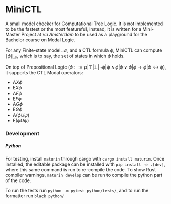 # MiniCTL

A small model checker for Computational Tree Logic. It is not implemented to be the fastest or the most featureful, instead, it is written for a Mini-Master Project at _vu Amsterdam_ to be used as a playground for the Bachelor course on Modal Logic.

For any Finite-state model $\mathcal{M}$, and a CTL formula $\phi$, MiniCTL can compute $\|\phi\|_{\mathcal{M}}$, which is to say, the set of states in which $\phi$ holds.

On top of Prepositional Logic ($\phi ::= p | \top | \bot | \neg \phi | \phi \land \phi | \phi \lor \phi | \phi \rightarrow \phi | \phi \leftrightarrow \phi$), it supports the CTL Modal operators:

- $\mathrm{A} X\phi$
- $\mathrm{E} X \phi$
- $\mathrm{A} F\phi$
- $\mathrm{E} F \phi$
- $\mathrm{A} G\phi$
- $\mathrm{E} G\phi$
- $\mathrm{A} (\phi U \psi)$
- $\mathrm{E} (\phi U \psi)$

### Development

##### Python

For testing, install `maturin` through cargo with `cargo install maturin`. Once installed, the editable package can be installed with `pip install -e .[dev]`, where this same command is run to re-compile the code. To show Rust compiler warnings, `maturin develop` can be run to compile the python part of the code.

To run the tests run `python -m pytest python/tests/`, and to run the formatter run `black python/`
